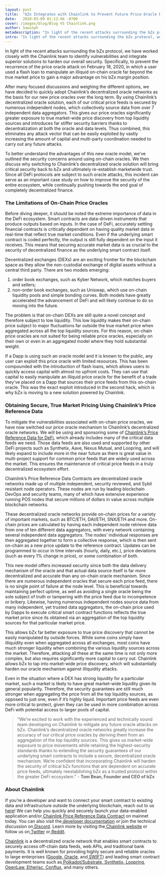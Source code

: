 ```yaml
---
layout: post
title:  "bZx Integrates with Chainlink to Prevent Future Price Oracle Exploits"
date:   2020-03-09 01:12:46 -0700
cover: /images/blog/Blog VS Chainlink.png
author: Sawinyh
metadescription: "In light of the recent attacks surrounding the bZx protocol, we have worked closely with the Chainlink team to identify vulnerabilities and integrate superior solutions to harden our overall security."
intro: "In light of the recent attacks surrounding the bZx protocol, we have worked closely with the Chainlink team to identify vulnerabilities and integrate superior solutions to harden our overall security."
---
```


In light of the recent attacks surrounding the bZx protocol, we have worked closely with the Chainlink team to identify vulnerabilities and integrate superior solutions to harden our overall security. Specifically, to prevent the recurrence of the price oracle attack on February 18, 2020, in which a user used a flash loan to manipulate an illiquid on-chain oracle far beyond the true market price to gain a major advantage on his bZx margin position.

After many focused discussions and weighing the different options, we have decided to quickly adopt Chainlink’s decentralized oracle networks as the basis for our new price oracles over the long term. By using Chainlink’s decentralized oracle solution, each of our critical price feeds is secured by numerous independent nodes, which collectively source data from over 7 independent data aggregators. This gives our price oracles significantly greater exposure to true market-wide price discovery from top liquidity sources and introduces far stiffer security barriers thanks to decentralization at both the oracle and data levels. Thus combined, this eliminates any attack vector that can be easily exploited by vastly increasing the amount of capital and multi-party coordination needed to carry out any future attacks.

To better understand the advantages of this new oracle model, we’ve outlined the security concerns around using on-chain oracles. We then discuss why switching to Chainlink’s decentralized oracle solution will bring critical security back to bZx and ultimately re-establish marketwide trust. Since all DeFi protocols are subject to such oracle attacks, this incident can serve as an important case study on how to improve the security of the entire ecosystem, while continually pushing towards the end goal of completely decentralized finance.

### The Limitations of On-Chain Price Oracles

Before diving deeper, it should be noted the extreme importance of data in the DeFi ecosystem. Smart contracts are data-driven instruments that produce outputs based on inputs. In the case of DeFi, accurately settling financial contracts is critically dependent on having quality market data in real-time that reflect true market conditions. Even if the underlying smart contract is coded perfectly, the output is still fully dependent on the input it receives. This means that securing accurate market data is as crucial to the security of decentralized finance as the underlying smart contract itself.

Decentralized exchanges (DEXs) are an exciting frontier for the blockchain space as they allow the non-custodial exchange of digital assets without a central third party. There are two models emerging:
1. order book exchanges, such as Kyber Network, which matches buyers and sellers;
2. non-order book exchanges, such as Uniswap, which use on-chain liquidity pools and simple bonding curves. Both models have greatly accelerated the advancement of DeFi and will likely continue to do so moving into the future.

The problem is that on-chain DEXs are still quite a novel concept and therefore subject to low liquidity. This low liquidity makes their on-chain price subject to major fluctuations far outside the true market price when aggregated across all the top liquidity sources. For this reason, on-chain price oracles are not suited for being reliable price oracles, especially on their own or even in an aggregated model where they hold substantial weight.

If a Dapp is using such an oracle model and it is known to the public, any user can exploit this price oracle with limited resources. This has been compounded with the introduction of flash loans, which allows users to quickly access capital with almost no upfront costs. They can use that capital to easily manipulate an illiquid price oracle for the benefit of a trade they’ve placed on a Dapp that sources their price feeds from this on-chain oracle. This was the exact exploit introduced in the second hack, which is why bZx is moving to a new solution powered by Chainlink.

### Obtaining Secure, True Market Pricing Using Chainlink’s Price Reference Data

To mitigate the vulnerabilities associated with on-chain price oracles, we have now switched our price oracle mechanism to Chainlink’s decentralized oracle networks. We will be using and sponsoring some of [Chainlink’s Price Reference Data for DeFi](https://feeds.chain.link/), which already includes many of the critical data feeds we need. Those data feeds are also used and supported by other DeFi projects such as Synthetix, Aave, Nexus Mutual, and Loopring, and will likely expand to include more in the near future as there is great value in multi-project support for common price feeds that are widely used across the market. This ensures the maintenance of critical price feeds in a truly decentralized ecosystem effort.

Chainlink’s Price Reference Data Contracts are decentralized oracle networks made up of multiple independent, security reviewed, and Sybil resistant node operators. These nodes are run by leading blockchain DevOps and security teams, many of which have extensive experience running POS nodes that secure millions of dollars in value across multiple blockchain networks.

These decentralized oracle networks provide on-chain prices for a variety of important markets, such as BTC/ETH, DAI/ETH, SNX/ETH and more. On-chain prices are calculated by having each independent node retrieve data from one of ten different data aggregators, with every network containing several independent data aggregators. The nodes’ individual responses are then aggregated together to form a collective response, which is then sent on-chain as a new price update to the reference contract. Updates can be programmed to occur in time intervals (hourly, daily, etc.), price deviations (such as every 1% change in price), or some combination of both.

This new model offers increased security since both the data delivery mechanism of the oracle and that actual data source itself is far more decentralized and accurate than any on-chain oracle mechanism. Since there are numerous independent oracles that secure each price feed, there is no single point of failure at the node level. This is beneficial towards maintaining perfect uptime, as well as avoiding a single oracle being the sole subject of truth or tampering with the price feed due to incompetence or bribery. Likewise, having numerous independent nodes source data from many independent, yet trusted data aggregators, the on-chain price used by Dapps to execute critical smart contract functions reflects the true market price since its obtained via an aggregation of the top liquidity sources for that particular market price.

This allows bZx far better exposure to true price discovery that cannot be easily manipulated by outside forces. While some coins simply have illiquidity even when aggregated across all exchanges, most coins have much stronger liquidity when combining the various liquidity sources across the market. Therefore, attacking all these at the same time is not only more complex, but also requires significantly more capital to carry out. Chainlink allows bZx to tap into market-wide price discovery, which will substantially harden our oracle mechanism against illiquidity attacks.

Even in the situation where a DEX has strong liquidity for a particular market, such a market is likely to have great market-wide liquidity given its general popularity. Therefore, the security guarantees are still much stronger when aggregating the price from all the top liquidity sources, as opposed to just one, even if it’s highly liquid. Important price feeds are even more critical to protect, given they can be used in more combination across DeFi with potential access to larger pools of capital.

>“We’re excited to work with the experienced and technically sound team developing on Chainlink to mitigate any future oracle attacks on bZx. Chainlink’s decentralized oracle networks greatly increase the accuracy of our critical price oracles by deriving them from an aggregation of the top liquidity sources. This gives us market-wide exposure to price movements while retaining the highest-security standards thanks to extending the security guarantees of our underlying smart contracts to include a secure, decentralized oracle mechanism. We’re confident that incorporating Chainlink will harden the security of critical bZx functions that are dependent on accurate price feeds, ultimately reestablishing bZx as a trusted protocol within the greater DeFi ecosystem.” - **Tom Bean, Founder and CEO of bZx**

### About Chainlink

If you’re a developer and want to connect your smart contract to existing data and infrastructure outside the underlying blockchain, reach out to us[ here](https://slack-redir.net/link?url=https%3A%2F%2Fchainlink.typeform.com%2Fto%2FgEwrPO)! We can help you quickly and securely launch your data-enabled application and/or[ Chainlink Price Reference Data Contract](https://slack-redir.net/link?url=https%3A%2F%2Ffeeds.chain.link%2F) on mainnet today. You can also visit the[ developer documentation](https://slack-redir.net/link?url=https%3A%2F%2Fdocs.chain.link) or join the technical discussion on[ Discord](https://slack-redir.net/link?url=https%3A%2F%2Fdiscordapp.com%2Finvite%2FaSK4zew). Learn more by visiting the[ Chainlink website](https://slack-redir.net/link?url=https%3A%2F%2Fchain.link) or follow us on[ Twitter](https://slack-redir.net/link?url=https%3A%2F%2Ftwitter.com%2Fchainlink) or[ Reddit](https://slack-redir.net/link?url=https%3A%2F%2Fwww.reddit.com%2Fr%2FChainlink%2F).

[Chainlink](https://slack-redir.net/link?url=https%3A%2F%2Fchain.link%2F) is a decentralized oracle network that enables smart contracts to securely access off-chain data feeds, web APIs, and traditional bank payments. It is well known for providing highly secure and reliable oracles to large enterprises ([Google](https://slack-redir.net/link?url=https%3A%2F%2Fcloud.google.com%2Fblog%2Fproducts%2Fdata-analytics%2Fbuilding-hybrid-blockchain-cloud-applications-with-ethereum-and-google-cloud),[ Oracle](https://slack-redir.net/link?url=https%3A%2F%2Fwww.forbes.com%2Fsites%2Fdarrynpollock%2F2019%2F07%2F30%2Foracle-building-a-virtuous-cycle-of-innovation-with-start-ups-through-chainlink-and-blockchain%2F%2334cfc294ffcc), and[ SWIFT](https://slack-redir.net/link?url=https%3A%2F%2Fcreate.smartcontract.com%2Fsibos17)) and  leading smart contract development teams such as[ Polkadot/Substrate](https://slack-redir.net/link?url=https%3A%2F%2Fmedium.com%2Fweb3foundation%2Fweb3-foundation-and-chainlink-announce-collaboration-df55ed462a3a),[ Synthetix](https://slack-redir.net/link?url=https%3A%2F%2Fblog.synthetix.io%2Fsynthetix-and-chainlink%2F),[ Loopring](https://slack-redir.net/link?url=https%3A%2F%2Fmedium.com%2Floopring-protocol%2Fchainlink-and-loopring-collaborate-on-oracles-for-zkrollup-dex-protocol-c1c8094afc27),[ OpenLaw](https://slack-redir.net/link?url=https%3A%2F%2Fmedium.com%2F%40OpenLawOfficial%2Fopenlaw-teams-with-chainlink-to-bring-real-world-info-to-smart-contracts-4e7a3dac80a8),[ Etherisc](https://slack-redir.net/link?url=https%3A%2F%2Fblog.etherisc.com%2Fetherisc-to-leverage-chainlink-oracles-for-decentralized-flight-insurance-product-9559b64d79c7),[ Conflux](https://slack-redir.net/link?url=https%3A%2F%2Fmedium.com%2F%40Confluxchain%2Fconflux-partners-with-chainlink-to-enable-secure-connections-between-the-blockchain-and-75b2ae8ef176), and many others.
